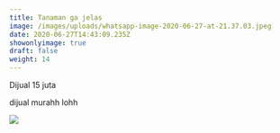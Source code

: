 ```yaml
---
title: Tanaman ga jelas
image: /images/uploads/whatsapp-image-2020-06-27-at-21.37.03.jpeg
date: 2020-06-27T14:43:09.235Z
showonlyimage: true
draft: false
weight: 14
---
```

Dijual 15 juta

<!--more-->

dijual murahh lohh



![](/images/uploads/whatsapp-image-2020-06-27-at-21.37.03.jpeg)